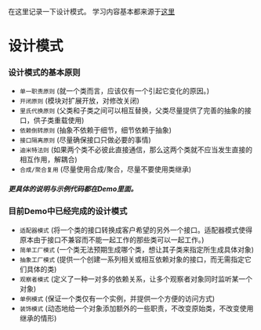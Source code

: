 在这里记录一下设计模式。
学习内容基本都来源于[这里](https://github.com/YouXianMing/iOS-Design-Patterns) 

# 设计模式

### 设计模式的基本原则
- `单一职责原则` (就一个类而言，应该仅有一个引起它变化的原因。)
- `开闭原则` (模块对扩展开放，对修改关闭)
- `里氏代换原则` (父类和子类之间可以相互替换，父类尽量提供了完善的抽象的接口，供子类重载使用)
- `依赖倒转原则` (抽象不依赖于细节，细节依赖于抽象)
- `接口隔离原则` (尽量确保接口只做必要的事情)
- `迪米特法则` (如果两个类不必彼此直接通信，那么这两个类就不应当发生直接的相互作用，解耦合)
- `合成/聚合复用` (尽量使用合成/聚合，尽量不要使用类继承)

##### 更具体的说明与示例代码都在Demo里面。


### 目前Demo中已经完成的设计模式

- `适配器模式` (将一个类的接口转换成客户希望的另外一个接口。适配器模式使得原本由于接口不兼容而不能一起工作的那些类可以一起工作。)
- `简单工厂模式` (一个类无法预期生成哪个类，想让其子类来指定所生成具体对象)
- `抽象工厂模式` (提供一个创建一系列相关或相互依赖对象的接口，而无需指定它们具体的类)
- `观察者模式` (定义了一种一对多的依赖关系，让多个观察者对象同时监听某一个对象)
- `单例模式` (保证一个类仅有一个实例，并提供一个方便的访问方式)
- `装饰模式` (动态地给一个对象添加额外的一些职责，不改变原始类，不改变使用继承的情形)

